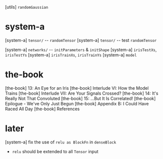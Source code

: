 [utils] `randomGaussian`

# system-a

[system-a] `tensor/` -- `randomTensor`
[system-a] `tensor/` -- test `randomTensor`

[system-a] `networks/` -- `initParameters` & `initShape`
[system-a] `irisTestXs`, `irisTestYs`
[system-a] `irisTrainXs`, `irisTrainYs`
[system-a] `model`

# the-book

[the-book] 13: An Eye for an Iris
[the-book] Interlude VI: How the Model Trains
[the-book] Interlude VII: Are Your Signals Crossed?
[the-book] 14: It's Really Not That Convoluted
[the-book] 15: …But It Is Correlated!
[the-book] Epilogue - We've Only Just Begun
[the-book] Appendix B: I Could Have Raced All Day
[the-book] References

# later

[system-a] fix the use of `relu as BlockFn` in `denseBlock`

- `relu` should be extended to all `Tensor` input
